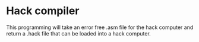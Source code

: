 # Hack compiler

This programming will take an error free .asm file for the hack computer and return a .hack file that can be loaded into a hack computer. 

